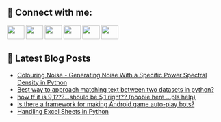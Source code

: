 ## 🔎 Connect with me:
[<img height="32" width="40" src="https://cdn.jsdelivr.net/npm/simple-icons@v5/icons/telegram.svg" />](https://t.me/bullbesh)
[<img height="32" width="40" src="https://cdn.jsdelivr.net/npm/simple-icons@v5/icons/vk.svg" />](https://vk.com/bullbesh)
[<img height="32" width="40" src="https://cdn.jsdelivr.net/npm/simple-icons@v5/icons/twitter.svg" />](https://twitter.com/bullbesh1)
[<img height="32" width="40" src="https://cdn.jsdelivr.net/npm/simple-icons@v5/icons/instagram.svg" />](https://www.instagram.com/bullbesh)
[<img height="32" width="40" src="https://cdn.jsdelivr.net/npm/simple-icons@v5/icons/reddit.svg" />](https://www.reddit.com/user/bullbesh)
[<img height="32" width="40" src="https://cdn.jsdelivr.net/npm/simple-icons@v5/icons/youtube.svg" />](https://www.youtube.com/channel/UCtfjRs6uzgq5mfm8S06WTcg)

## 📕 Latest Blog Posts
<!-- BLOG-POST-LIST:START -->
- [Colouring Noise - Generating Noise With a Specific Power Spectral Density in Python](https://www.reddit.com/r/Python/comments/vddy0u/colouring_noise_generating_noise_with_a_specific/)
- [Best way to approach matching text between two datasets in python?](https://www.reddit.com/r/Python/comments/vddprt/best_way_to_approach_matching_text_between_two/)
- [how tf it is 9,1???...should be 5,1 right?? &lpar;noobie here ...pls help&rpar;](https://www.reddit.com/r/Python/comments/vdd1st/how_tf_it_is_91should_be_51_right_noobie_here_pls/)
- [Is there a framework for making Android game auto-play bots?](https://www.reddit.com/r/Python/comments/vdcgxf/is_there_a_framework_for_making_android_game/)
- [Handling Excel Sheets in Python](https://www.reddit.com/r/Python/comments/vdc7hj/handling_excel_sheets_in_python/)
<!-- BLOG-POST-LIST:END -->
